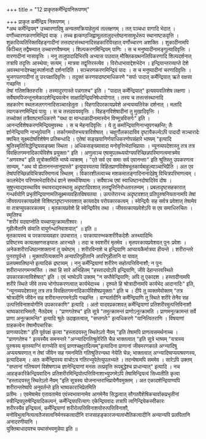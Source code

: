 +++
title = "12 प्राकृतकर्मेन्द्रियनिरूपणम्"

+++
प्राकृत कर्मेन्द्रिय निरूपणम् ।  
\*अथ कर्मेन्द्रियम्\* उच्चारणादिषु अन्यतमक्रियाहेतुत्वं तल्लक्षणम् । तत् पञ्चधा वागादि भेदात् । वर्णोच्चारणकरणमिन्द्रियं वाक् । तच्च हृत्कण्ठजिह्वामूलतालुदन्तोष्ठनासामूर्धरूप स्थानाष्टकवृत्ति । शुकादिव्यतिरिक्तविहङ्गादीनां तत्तदष्टसंस्थानादिसहकारिविरहात् वर्णोच्चारण अशक्तिः । शुकादीनामपि किञ्चित् तद्वैषम्यात् उच्चारणवैषम्यम् । शिल्पकरणमिन्द्रियम् पाणिः । स च मनुष्यादीनामङ्गुल्यादिवृत्तिः । वारणादीनां नासावृत्तिः । ननु तालुपादादिभिरपि अभ्यास पाठवात् मौक्तिकग्रथनलिपिकरणादि शिल्पदर्शनात् तत्रापि तदृत्तिः आस्थेया; सत्यम् । मात्रया तद्वृत्तिरस्त्येव । विरोधाभावाद्देशभेदेन । इन्द्रियान्तरव्याप्ते देशे अवस्थानादेश्चक्षुःस्पर्शनादौ दर्शनादिति । सञ्चरणकरणमिन्द्रियं पादः । स च मनुष्यादीनां चरणादिवृत्तिः । भुजगपतगादीनां तु उरःपक्षादिवृत्तिः । तदुक्तं करणपादाष्टमाधिकरणे "सर्पाः पादात् कर्मेन्द्रियात् ऋते वक्षसा गच्छन्ति ।  
तेषां गतिशक्तिरुरसि । तस्मादुरगास्ते पन्नगाश्च" इति । "पादात् कर्मेन्द्रियात्" इत्यवयवलिशेष लक्षणा । सर्वेषामपिजन्तूनामेकादशेन्द्रियवत्वेन साक्षादिन्द्रियनिषेधायोगात् । तस्य च तत्तत्संस्थानादि  
सहकारेण स्थलजलगगनादिसञ्चारहेतुता । विहगादिपरकायप्रवेशे अन्वयव्यतिरेक दर्शनात् । मलादि त्यागकरणमिन्द्रियं पायुः । स च तत्तदवयववृत्तिः । विहङ्गविशेषादीनां तु मुखादिवृत्तिः ।  
तच्चोक्तं तत्रैवाष्टमाधिकरणे "यथा वा मान्धाळादीनामास्येन विण्मूत्रविसर्गः" इति । आनन्दविशेषकरणमिन्द्रियमुपस्थः । स च मेहनादिवृत्तिः । ये तु कर्मान्द्रियाणिनाभ्युपगच्छन्ति; तैः  
र्ज्ञानेन्द्रियाणि नाभ्युपेयानि । तर्कागमयोरुभयत्राविशेषात् । चक्षुर्गोलकादाविव दृष्टावैकल्येऽपि पादादौ सञ्चारादेः क्वचित् सूक्ष्मदोषविशेषेण प्रतिबन्धादि । एतेषां सङ्खयानिर्णयाधिकरणोपसंहारे भाष्यम् "इत्यादि श्रुतिस्मृतिसिद्धेन्द्रियसङ्ख्या स्थिता । अधिकसङ्ख्यावादा मनोवृत्तिभेदाभिप्रायाः । न्यूनव्यपदेशास्तु तत्र तत्र विवक्षितगमनादिकार्यविशेष प्रयुक्ताः" इति । अणुत्वञ्च एषामुपलब्ध्ययोग्यपरिच्छिन्नपरिमाणत्वमात्रमेव "अणवश्च" इति सूत्रोक्तमिति भाष्ये व्यक्तम् । "एते सर्व एव समाः सर्व एवानन्ताः" इति श्रुतिस्तु उपकरणत्व साम्यम्, "अथ यो ह्येताननन्तानुपास्ते" इत्युपास्यतया विहितप्राणविशेषभूतकार्यबाहुल्याञ्चाभिप्रैति । अत एव तेषांपरिच्छिन्नविचित्रपरिमाणत्वं स्थितम् । विकारशीलत्वाच्च मशकमातङ्गादिनानादेहेषु विचित्रपरिमाणत्वम् । कालभेदेन परिणामभेदाविरोधं ज्ञाने समर्थयिष्यामः । सर्वेषाञ्च एषां स्वाधिष्टानदोषादिरेव दोषः । सुषुप्त्याद्यवस्थाविव स्थावराद्यवस्थासु अदृष्टादिवशात् तत्तद्वृत्तिनिरोधतारतम्यम् । प्रबलादृष्टसहकारात् गन्धर्वयोगि प्रभृतीन्द्रियाणामतिसूक्ष्मव्यवहितविषयतया । उत्पत्तेरारभ्य अदृष्टवशात् प्रतिपुरुषनियतानामपि तेषां जीववत्परकायप्रवेशे विशिष्टादृष्टान्तरवशात् कायवदेव परोपकारकत्वम् । स्वेन्द्रियैः सह सर्वत्र प्रवेशात् तेषामेव वा तत्राप्युपकारकत्वम् । मृतकायप्रवेशे हि स्वेन्द्रियैरेव तथा । जीववत्कायप्रवेशेऽपि स एव समाधिरुचितः । स्मृतिश्च  
"शरीरं यदवाप्नोति यच्चाप्युत्क्रामतीश्वरः ।  
गृहीत्वैतानि संयाति वायुर्गन्धानिवाशयात्" ॥ इति ॥  
मृतकायस्य च परकायव्यवहार उपचारात् । परकायारम्भकशरीरैकदेशैः अस्थ्यादिभिः  
प्रविष्टस्य कायलक्षणसङ्घातः आरभ्यते । तदा च स्वशरीरं मृतमेव । मृतपरकायप्रवेशवत् पुनः प्रवेशः । अनेकशरीराधिष्ठानशक्तानां तु यथेष्टम् । शरीरविनाशे च इन्द्रियाणि आप्यायकैर्मात्रया हीयन्ते । शरीरान्तरे पुनरापूर्यन्ते । मुक्तपरित्यक्तानि अन्यपरिगृहीतानि अपरिगृहीतानि वा यावत्  
प्रलयमवतिष्ठन्ते इत्यादिकं द्रष्टव्यम् । ननु कर्मेन्द्रियाणां शरीरेण सहोत्पत्तिविनाशौ; न पुनः शरीरान्तरगमनमस्ति । तथा हि सारे अभिहितम् "हस्तादयोऽपि इन्द्रियाणि, जीवे देहान्तरवस्थिते उपकारकत्वाविशेषात्" इति । एवं भाष्येऽपि उक्तम् "न सप्तैवेन्द्रियाणि; अपि तु एकादश । हस्तादीनामपि शरीरे स्थिते जीवे तस्य भोगोपकरणत्वात् कार्यभेदाच्च । दृश्यते हि श्रोत्रादीनामपि कार्यभेद आदानादिः" इति, "न्यूनव्यपदेशास्तु तत्र तत्र विवक्षितगमनादिकार्यविशेषप्रयुक्ताः" इति च । दीपे तु व्यक्तमेवोक्तम् "तत्र श्रोत्रादीनि जीवेन सह शरीरान्तरगमनेऽपि गच्छन्ति । वाग्घर्तादीनि कर्मेन्द्रियाणि तु स्थिते शरीरे तेनैव सह उत्पत्तिविनाशयोगीनि उपकारकाणि" इत्यादि । अतो यादवप्रकाशवत् कर्मेन्द्रियाणां प्रतिशरीरमुत्पत्तिविनाशौ भाष्यकाराभिमतौ; नैतदेवम् । "प्राणगतेश्च" इति सूत्रे "तमुत्क्रामन्तं प्राणोऽनूत्क्रामति । प्राणमनूत्क्रामन्तं सर्वे प्राणा अनूत्क्रामन्ति" इत्यादि श्रुतेः उदाहृतत्वात्, "सप्तगतेः" इत्यधिकरणे "यानित्वितराणि । विषयाणां ग्राहकत्वेन तेषामौपचारिकः  
प्राणव्यपदेशः" इति पूर्वपक्षं कृत्वा "हस्तादयस्तु स्थितेऽतो नैवम् "इति तेषामपि प्राणत्वसमर्थनाच्च ।  
"प्राणगतेश्च " इत्यस्यैव समनन्तरे "अग्न्यादिगतिश्रुतेरिति चैन्न भाक्तत्वात् "इति सूत्रे भाष्यम् "यत्रास्य पुरुषस्य मृतस्याग्निं वागप्येति वायुं प्राणश्चक्षुरादित्यम्"इत्यादिना प्राणानां जीवमरणकाले अग्न्यादिषु अप्ययश्रवणात् न तेषां जीवेन सह गमनमिति गतिश्रुतिरन्यथा नेयेति चेन्न; भाक्तत्वात् अग्न्यादिष्वप्ययश्रवणस्य, इत्यादिकम् । अतः कर्मेन्द्रियस्य वाचोऽत्र गतिरभ्युपेतेत्युपलभ्यते । तदन्येषामपि सममेव । सारेऽपि उक्तम् "सप्तानां गतिश्रवणं विशेषणञ्च ज्ञानेन्द्रियाणां मनसः तत्प्रवृत्ति रूपबुद्धेश्च प्राधान्यात्" इत्यादि । नच आहङ्कारिकेन्द्रियवादिनः प्रतिशरीरमिन्द्रियोत्पत्तिविनाशाभ्युपगमेऽपि तेषामिन्द्रियत्वं सिध्यतीति कृत्वा "हस्तादयस्तु स्थितेऽतो नैवम् "इति सूत्रस्य योजनान्तराभिप्रायेणैवमुक्तम् । अत एकादशेन्द्रियाण्यपि शरीरान्तरेष्वपि अनुवर्तन्ते इति भाष्यकाराभिप्रेतमिति  
प्रतीमः । एवमेषामेव एतावतामेव एवंस्वभावानामेव आगमेनैव सिद्धत्वात् सौगतवैशेषिकचार्वाकप्रभृतीनां स्त्रीन्द्रियपुरुषेन्द्रियादिकल्पनं, कर्मेन्द्रियपरित्यागः एकेन्द्रियवादः तत्रापि त्वगिन्द्रियेकस्वीकारः  
शरीरस्यैव इन्द्रियत्वं, कर्मेन्द्रियाणां शरीरोत्पत्तिविनाशयोरुत्पत्तिविनाशौ, मनोविभुत्वनित्यत्वतैजसत्वनिर्मनस्कत्वादीनि राजसाहङ्कारजन्यत्वभौतिकत्वादीनि अन्यान्यपि प्रलपितानि अनादरणीयानि ।  
युक्तिबाधादयश्च यथासंभवमुन्नेया इति ॥